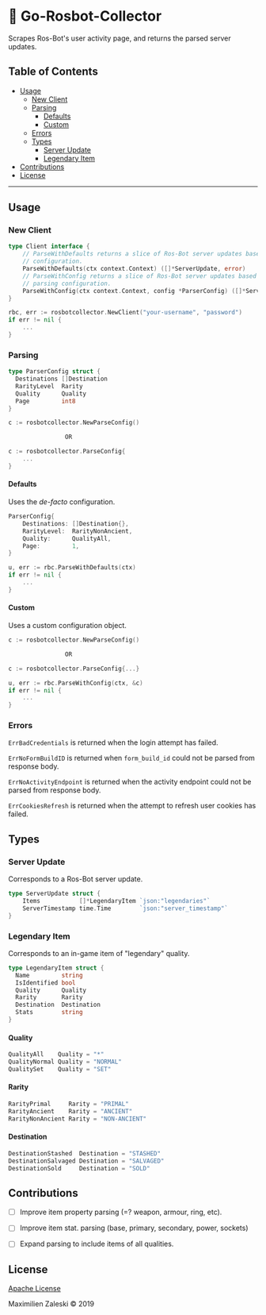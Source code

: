 # 🤖 Go-Rosbot-Collector

Scrapes Ros-Bot's user activity page, and returns the parsed server updates.

## Table of Contents

- [Usage](#usage)
  - [New Client](#new-client)
  - [Parsing](#parsing)
    - [Defaults](#defaults)
    - [Custom](#custom)
  - [Errors](#errors)
  - [Types](#types)
    - [Server Update](#server-update)
    - [Legendary Item](#legendary-item)
- [Contributions](#contributions)
- [License](#license)

<hr/>

## Usage

### New Client

```go
type Client interface {
    // ParseWithDefaults returns a slice of Ros-Bot server updates based on the default parsing
    // configuration.
    ParseWithDefaults(ctx context.Context) ([]*ServerUpdate, error)
    // ParseWithConfig returns a slice of Ros-Bot server updates based on the provided
    // parsing configuration.
    ParseWithConfig(ctx context.Context, config *ParserConfig) ([]*ServerUpdate, error)
}
```

```go
rbc, err := rosbotcollector.NewClient("your-username", "password")
if err != nil {
	...
}
```

### Parsing

```go
type ParserConfig struct {
  Destinations []Destination
  RarityLevel  Rarity
  Quality      Quality 
  Page         int8
}
```

```go
c := rosbotcollector.NewParseConfig()

                OR

c := rosbotcollector.ParseConfig{
	...
}
```

#### Defaults

Uses the *de-facto* configuration.

```go
ParserConfig{
    Destinations: []Destination{},
    RarityLevel:  RarityNonAncient,
    Quality:      QualityAll,
    Page:         1,
}
```

```go
u, err := rbc.ParseWithDefaults(ctx)
if err != nil {
	...
}
```

#### Custom

Uses a custom configuration object.

```go
c := rosbotcollector.NewParseConfig()

                OR

c := rosbotcollector.ParseConfig{...}
```

```go
u, err := rbc.ParseWithConfig(ctx, &c)
if err != nil {
	...
}
```

### Errors

`ErrBadCredentials` is returned when the login attempt has failed.

`ErrNoFormBuildID` is returned when `form_build_id` could not be parsed from response body.

`ErrNoActivityEndpoint` is returned when the activity endpoint could not be parsed from response body.

`ErrCookiesRefresh` is returned when the attempt to refresh user cookies has failed.

## Types

### Server Update

Corresponds to a Ros-Bot server update.

```go
type ServerUpdate struct {
    Items           []*LegendaryItem `json:"legendaries"`
    ServerTimestamp time.Time        `json:"server_timestamp"`
}
```

### Legendary Item

Corresponds to an in-game item of "legendary" quality.

```go
type LegendaryItem struct {
  Name         string
  IsIdentified bool
  Quality      Quality 
  Rarity       Rarity
  Destination  Destination
  Stats        string
}
```

#### Quality

```go
QualityAll    Quality = "*"
QualityNormal Quality = "NORMAL"
QualitySet    Quality = "SET"
```

#### Rarity 

```go
RarityPrimal     Rarity = "PRIMAL"
RarityAncient    Rarity = "ANCIENT"
RarityNonAncient Rarity = "NON-ANCIENT"
```

#### Destination 

```go
DestinationStashed  Destination = "STASHED"
DestinationSalvaged Destination = "SALVAGED"
DestinationSold     Destination = "SOLD"
```

## Contributions 

- [ ] Improve item property parsing (=? weapon, armour, ring, etc).

- [ ] Improve item stat. parsing (base, primary, secondary, power, sockets)

- [ ] Expand parsing to include items of all qualities. 

## License

[Apache License](LICENSE)

Maximilien Zaleski © 2019
